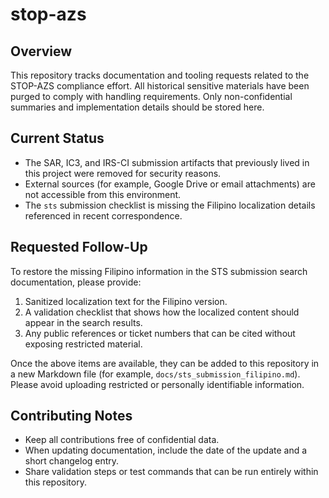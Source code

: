 # stop-azs

## Overview
This repository tracks documentation and tooling requests related to the STOP-AZS compliance effort. All historical sensitive
materials have been purged to comply with handling requirements. Only non-confidential summaries and implementation details
should be stored here.

## Current Status
* The SAR, IC3, and IRS-CI submission artifacts that previously lived in this project were removed for security reasons.
* External sources (for example, Google Drive or email attachments) are not accessible from this environment.
* The `sts` submission checklist is missing the Filipino localization details referenced in recent correspondence.

## Requested Follow-Up
To restore the missing Filipino information in the STS submission search documentation, please provide:
1. Sanitized localization text for the Filipino version.
2. A validation checklist that shows how the localized content should appear in the search results.
3. Any public references or ticket numbers that can be cited without exposing restricted material.

Once the above items are available, they can be added to this repository in a new Markdown file (for example,
`docs/sts_submission_filipino.md`). Please avoid uploading restricted or personally identifiable information.

## Contributing Notes
* Keep all contributions free of confidential data.
* When updating documentation, include the date of the update and a short changelog entry.
* Share validation steps or test commands that can be run entirely within this repository.
